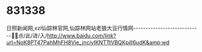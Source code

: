 # 831338
日照新闻网,xzl仙踪林官网,仙踪林网站老狼大豆行情网----------------------------🎹🎹点/此/进/入/http://www.baidu.com/link?url=NoK8PT47PahMhFH8Vie_jnciyIKNTTtVBQKpill6udK&amp;wd
